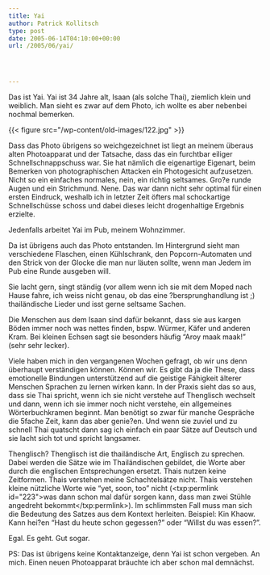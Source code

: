 ```yaml
---
title: Yai
author: Patrick Kollitsch
type: post
date: 2005-06-14T04:10:00+00:00
url: /2005/06/yai/




---
```

Das ist Yai. Yai ist 34 Jahre alt, Isaan (als solche Thai), ziemlich klein und weiblich. Man sieht es zwar auf dem Photo, ich wollte es aber nebenbei nochmal bemerken. 

{{< figure src="/wp-content/old-images/122.jpg" >}}

Dass das Photo übrigens so weichgezeichnet ist liegt an meinem überaus alten Photoapparat und der Tatsache, dass das ein furchtbar eiliger Schnellschnappschuss war. Sie hat nämlich die eigenartige Eigenart, beim Bemerken von photographischen Attacken ein Photogesicht aufzusetzen. Nicht so ein einfaches normales, nein, ein richtig seltsames. Gro?e runde Augen und ein Strichmund. Nene. Das war dann nicht sehr optimal für einen ersten Eindruck, weshalb ich in letzter Zeit öfters mal schockartige Schnellschüsse schoss und dabei dieses leicht drogenhaltige Ergebnis erzielte.

Jedenfalls arbeitet Yai im Pub, meinem Wohnzimmer. 

Da ist übrigens auch das Photo entstanden. Im Hintergrund sieht man verschiedene Flaschen, einen Kühlschrank, den Popcorn-Automaten und den Strick von der Glocke die man nur läuten sollte, wenn man Jedem im Pub eine Runde ausgeben will.

Sie lacht gern, singt ständig (vor allem wenn ich sie mit dem Moped nach Hause fahre, ich weiss nicht genau, ob das eine ?bersprunghandlung ist ;) thailändische Lieder und isst gerne seltsame Sachen.

Die Menschen aus dem Isaan sind dafür bekannt, dass sie aus kargen Böden immer noch was nettes finden, bspw. Würmer, Käfer und anderen Kram. Bei kleinen Echsen sagt sie besonders häufig &#8220;Aroy maak maak!&#8221; (sehr sehr lecker).

Viele haben mich in den vergangenen Wochen gefragt, ob wir uns denn überhaupt verständigen können. Können wir. Es gibt da ja die These, dass emotionelle Bindungen unterstützend auf die geistige Fähigkeit älterer Menschen Sprachen zu lernen wirken kann. In der Praxis sieht das so aus, dass sie Thai spricht, wenn ich sie nicht verstehe auf Thenglisch wechselt und dann, wenn ich sie immer noch nicht verstehe, ein allgemeines Wörterbuchkramen beginnt. Man benötigt so zwar für manche Gespräche die 5fache Zeit, kann das aber genie?en. Und wenn sie zuviel und zu schnell Thai quatscht dann sag ich einfach ein paar Sätze auf Deutsch und sie lacht sich tot und spricht langsamer.

Thenglisch? Thenglisch ist die thailändische Art, Englisch zu sprechen. Dabei werden die Sätze wie im Thailändischen gebildet, die Worte aber durch die englischen Entsprechungen ersetzt. Thais nutzen keine Zeitformen. Thais verstehen meine Schachtelsätze nicht. Thais verstehen kleine nützliche Worte wie &#8220;yet, soon, too&#8221; nicht (<txp:permlink id="223">was dann schon mal dafür sorgen kann, dass man zwei Stühle angedreht bekommt</txp:permlink>). Im schlimmsten Fall muss man sich die Bedeutung des Satzes aus dem Kontext herleiten. Beispiel: Kin Khaow. Kann hei?en &#8220;Hast du heute schon gegessen?&#8221; oder &#8220;Willst du was essen?&#8221;. 

Egal. Es geht. Gut sogar.

PS: Das ist übrigens keine Kontaktanzeige, denn Yai ist schon vergeben. An mich. Einen neuen Photoapparat bräuchte ich aber schon mal demnächst.